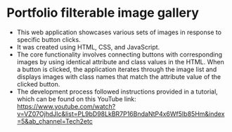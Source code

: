 # Portfolio filterable image gallery
- This web application showcases various sets of images in response to specific button clicks.
- It was created using HTML, CSS, and JavaScript.
- The core functionality involves connecting buttons with corresponding images by using identical attribute and class values in the HTML. When a button is clicked, the application iterates through the image list and displays images with class names that match the attribute value of the clicked button.
- The development process followed instructions provided in a tutorial, which can be found on this YouTube link: https://www.youtube.com/watch?v=VZ07OjhdJlc&list=PL9bD98LkBR7P16BndaNtP4x6Wf5Ib85Hm&index=5&ab_channel=Tech2etc
